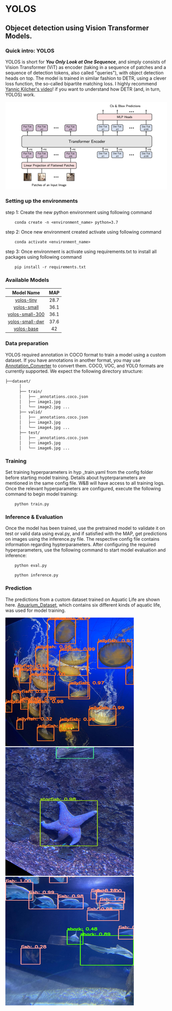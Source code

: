 # YOLOS
## Objecet detection using Vision Transformer Models.
### Quick intro: YOLOS
YOLOS is short for ***You Only Look at One Sequence***, and simply consists of Vision Transformer (ViT) as encoder (taking in a sequence of patches and a sequence of detection tokens, also called "queries"), with object detection heads on top. The model is trained in similar fashion to DETR, using a clever loss function, the so-called bipartite matching loss. I highly recommend [Yannic Kilcher's video](https://www.youtube.com/watch?v=T35ba_VXkMY&t=1693s)! if you want to understand how DETR (and, in turn, YOLOS) work.

![yolos architecture](./images/yolos.png)

### Setting up the environments

step 1: Create the new python environment using following command

		conda create -n <environment_name> python=3.7

step 2: Once new environment created activate using following command

		conda activate <environment_name>

step 3: Once environment is activate using requirements.txt to install all packages using following command

		pip install -r requirements.txt
    
### Available Models
  
| Model Name      | MAP |
| :---------: | :---------: |
| [yolos-tiny](https://huggingface.co/hustvl/yolos-tiny)            | 28.7     |
| [yolos-small](https://huggingface.co/hustvl/yolos-small)          | 36.1     |
| [yolos-small-300](https://huggingface.co/hustvl/yolos-small-300)  | 36.1     |
| [yolos-small-dwr](https://huggingface.co/hustvl/yolos-small-dwr)  | 37.6     |
| [yolos-base](https://huggingface.co/hustvl/yolos-base)            | 42       |


### Data preparation

YOLOS required annotation in COCO format to train a model using a custom dataset. If you have annotations in another format, you may use [Annotation_Converter](https://github.com/k1anshul/Annotation-Converter) to convert them. COCO, VOC, and YOLO formats are currently supported. We expect the following directory structure:
  
```
├──dataset/
      │ 
      ├── train/
      │   ├── _annotations.coco.json
      │   ├── image1.jpg
      │   └── image2.jpg ...
      ├── valid/
      │   ├── _annotations.coco.json
      │   ├── image3.jpg
      │   └── image4.jpg ...
      ├── test/
      │   ├── _annotations.coco.json
      │   ├── image5.jpg
      │   └── image6.jpg ...
```

### Training

Set training hyperparameters in hyp _train.yaml from the config folder before starting model training. Details about hypterparameters are mentioned in the same config file. W&B will have access to all training logs. Once the relevant hyperparameters are configured, execute the following command to begin model training:
```
    python train.py
```

### Inference & Evaluation

Once the model has been trained, use the pretrained model to validate it on test or valid data using eval.py, and if satisfied with the MAP, get predictions on images using the inference.py file. The respective config file contains information regarding hypterparameters. After configuring the required hyperparameters, use the following command to start model evaluation and inference:

```
    python eval.py
```

```
    python inference.py
```

### Prediction

The predictions from a custom dataset trained on Aquatic Life are shown here. [Aquarium_Dataset](https://public.roboflow.com/ds/AmFElQ6mVE?key=PlQraiiQQ9), which contains six different kinds of aquatic life, was used for model training.

<img src="./images/pred1.jpg" width="400" height="400" /> <img src="./images/pred2.jpg" width="400" height="400" /> <img src="./images/pred3.jpg" width="400" height="400" />

